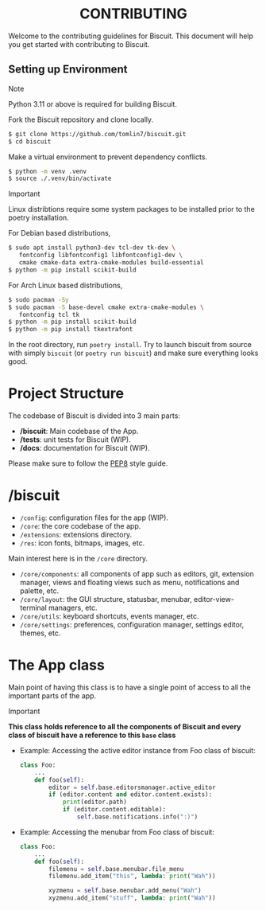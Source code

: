 <h1 align="center">CONTRIBUTING</h1>

Welcome to the contributing guidelines for Biscuit. This document will help you get started with contributing to Biscuit.

## Setting up Environment

> [!NOTE]
> Python 3.11 or above is required for building Biscuit.

Fork the Biscuit repository and clone locally.

```bash
$ git clone https://github.com/tomlin7/biscuit.git
$ cd biscuit
```

Make a virtual environment to prevent dependency conflicts.

```bash
$ python -m venv .venv
$ source ./.venv/bin/activate
```

> [!IMPORTANT]
> Linux distribtions require some system packages to be installed prior to the poetry installation.
>
> For Debian based distributions,
> ```bash
> $ sudo apt install python3-dev tcl-dev tk-dev \
>    fontconfig libfontconfig1 libfontconfig1-dev \
>    cmake cmake-data extra-cmake-modules build-essential
> $ python -m pip install scikit-build
> ```
>
> For Arch Linux based distributions,
> ```bash
> $ sudo pacman -Sy
> $ sudo pacman -S base-devel cmake extra-cmake-modules \
>    fontconfig tcl tk
> $ python -m pip install scikit-build
> $ python -m pip install tkextrafont

In the root directory, run `poetry install`. Try to launch biscuit from source with simply `biscuit` (or `poetry run biscuit`) and make sure everything looks good.

# Project Structure

The codebase of Biscuit is divided into 3 main parts:

- **/biscuit**: Main codebase of the App.
- **/tests**: unit tests for Biscuit (WIP).
- **/docs**: documentation for Biscuit (WIP).

Please make sure to follow the [PEP8](https://www.python.org/dev/peps/pep-0008/) style guide.

# /biscuit

- `/config`: configuration files for the app (WIP).
- `/core`: the core codebase of the app.
- `/extensions`: extensions directory.
- `/res`: icon fonts, bitmaps, images, etc.

Main interest here is in the `/core` directory.

- `/core/components`: all components of app such as editors, git, extension manager, views and floating views such as menu, notifications and palette, etc.
- `/core/layout`: the GUI structure, statusbar, menubar, editor-view-terminal managers, etc.
- `/core/utils`: keyboard shortcuts, events manager, etc.
- `/core/settings`: preferences, configuration manager, settings editor, themes, etc.

# The App class

Main point of having this class is to have a single point of access to all the important parts of the app.

> [!IMPORTANT]  
> **This class holds reference to all the components of Biscuit and every class of biscuit have a reference to this `base` class**

- Example: Accessing the active editor instance from Foo class of biscuit:

  ```py
  class Foo:
      ...
      def foo(self):
          editor = self.base.editorsmanager.active_editor
          if (editor.content and editor.content.exists):
              print(editor.path)
              if (editor.content.editable):
                  self.base.notifications.info(":)")
  ```

- Example: Accessing the menubar from Foo class of biscuit:

  ```py
  class Foo:
      ...
      def foo(self):
          filemenu = self.base.menubar.file_menu
          filemenu.add_item("this", lambda: print("Wah"))

          xyzmenu = self.base.menubar.add_menu("Wah")
          xyzmenu.add_item("stuff", lambda: print("Wah"))
  ```
